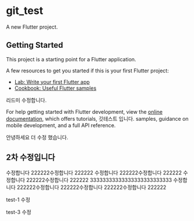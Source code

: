 # git_test

A new Flutter project.

## Getting Started

This project is a starting point for a Flutter application.

A few resources to get you started if this is your first Flutter project:

- [Lab: Write your first Flutter app](https://docs.flutter.dev/get-started/codelab)
- [Cookbook: Useful Flutter samples](https://docs.flutter.dev/cookbook)

리드미 수정합니다. 

For help getting started with Flutter development, view the
[online documentation](https://docs.flutter.dev/), which offers tutorials,
깃테스트 입니다.
samples, guidance on mobile development, and a full API reference.

안녕하세요 더 수정 했습니다. 
## 2차 수정입니다
수정합니다 222222수정합니다 222222
수정합니다 222222수정합니다 222222
수정합니다 222222수정합니다 222222
33333333333333333333333333
수정합니다 222222수정합니다 222222수정합니다 222222수정합니다 222222


test-1 수정

test-3 수정